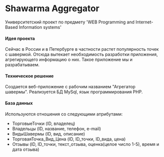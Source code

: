 # Shawarma Aggregator
Университетский проект по предмету 'WEB Programming and Internet-Based Information systems'

#### Идея проекта
Сейчас в России и в Петербурге в частности растет популярность точек с шавермой. Отсюда вытекает необходимость разработки приложения, агрегирующего информацию о них. Такое приложение мы и разрабатываем.

#### Техническое решение
Создается веб-приложение с рабочим названием "Агрегатор шавермы". Реализуется БД MySql, язык программирования PHP. 

#### База данных
Используются отношения со следующими атрибутами:
* ТорговыеТочки (ID, владелец)
* Владельцы (ID, название, телефон, e-mail)
* ВидыШавермы (ID, вид, описание)
* ТорговаяТочка_Вид_Цена (ID, ID_точки, ID_вида, цена)
* Отзывы (ID, ID_точки, текст_отзыва, оценка(целое число 1-5), время и дата отзыва)
